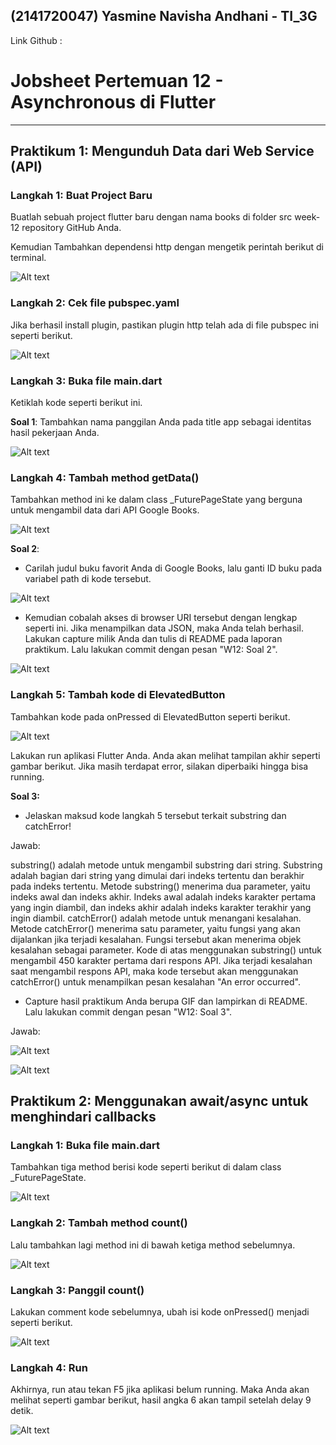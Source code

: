 ## **(2141720047) Yasmine Navisha Andhani - TI_3G**
Link Github : 

# Jobsheet Pertemuan 12 - Asynchronous di Flutter

***
## Praktikum 1: Mengunduh Data dari Web Service (API)

### Langkah 1: Buat Project Baru
Buatlah sebuah project flutter baru dengan nama books di folder src week-12 repository GitHub Anda.

Kemudian Tambahkan dependensi http dengan mengetik perintah berikut di terminal.

![Alt text](imagess/image.png)

### Langkah 2: Cek file pubspec.yaml
Jika berhasil install plugin, pastikan plugin http telah ada di file pubspec ini seperti berikut.

![Alt text](imagess/image1.png)

### Langkah 3: Buka file main.dart
Ketiklah kode seperti berikut ini.

**Soal 1**: Tambahkan nama panggilan Anda pada title app sebagai identitas hasil pekerjaan Anda.

![Alt text](imagess/image2.png)

### Langkah 4: Tambah method getData()
Tambahkan method ini ke dalam class _FuturePageState yang berguna untuk mengambil data dari API Google Books.

![Alt text](imagess/image3.png)

**Soal 2**: 
* Carilah judul buku favorit Anda di Google Books, lalu ganti ID buku pada variabel path di kode tersebut. 

![Alt text](imagess/image4.png)

* Kemudian cobalah akses di browser URI tersebut dengan lengkap seperti ini. Jika menampilkan data JSON, maka Anda telah berhasil. Lakukan capture milik Anda dan tulis di README pada laporan praktikum. Lalu lakukan commit dengan pesan "W12: Soal 2".

![Alt text](imagess/image5.png)

### Langkah 5: Tambah kode di ElevatedButton
Tambahkan kode pada onPressed di ElevatedButton seperti berikut.

![Alt text](imagess/image6.png)

Lakukan run aplikasi Flutter Anda. Anda akan melihat tampilan akhir seperti gambar berikut. Jika masih terdapat error, silakan diperbaiki hingga bisa running.

**Soal 3:**
* Jelaskan maksud kode langkah 5 tersebut terkait substring dan catchError!

Jawab: 

substring() adalah metode untuk mengambil substring dari string. Substring adalah bagian dari string yang dimulai dari indeks tertentu dan berakhir pada indeks tertentu. Metode substring() menerima dua parameter, yaitu indeks awal dan indeks akhir. Indeks awal adalah indeks karakter pertama yang ingin diambil, dan indeks akhir adalah indeks karakter terakhir yang ingin diambil. catchError() adalah metode untuk menangani kesalahan. Metode catchError() menerima satu parameter, yaitu fungsi yang akan dijalankan jika terjadi kesalahan. Fungsi tersebut akan menerima objek kesalahan sebagai parameter. Kode di atas menggunakan substring() untuk mengambil 450 karakter pertama dari respons API. Jika terjadi kesalahan saat mengambil respons API, maka kode tersebut akan menggunakan catchError() untuk menampilkan pesan kesalahan "An error occurred".

* Capture hasil praktikum Anda berupa GIF dan lampirkan di README. Lalu lakukan commit dengan pesan "W12: Soal 3".

Jawab:

![Alt text](imagess/image7.png)

![Alt text](imagess/image8.png)

## Praktikum 2: Menggunakan await/async untuk menghindari callbacks

### Langkah 1: Buka file main.dart
Tambahkan tiga method berisi kode seperti berikut di dalam class _FuturePageState.

![Alt text](imagess/image9.png)

### Langkah 2: Tambah method count()
Lalu tambahkan lagi method ini di bawah ketiga method sebelumnya.

![Alt text](imagess/image10.png)

### Langkah 3: Panggil count()
Lakukan comment kode sebelumnya, ubah isi kode onPressed() menjadi seperti berikut.

![Alt text](imagess/image11.png)

### Langkah 4: Run
Akhirnya, run atau tekan F5 jika aplikasi belum running. Maka Anda akan melihat seperti gambar berikut, hasil angka 6 akan tampil setelah delay 9 detik.

![Alt text](imagess/image12.png)